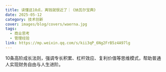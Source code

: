```yaml
---
title: 读懂这10点，离钱就很近了｜《纳瓦尔宝典》
date: 2025-05-12
category: 技术创新
cover: images/blog/covers/waerna.jpg
tags:
  - 商业思考
  - 管理经验
link: https://mp.weixin.qq.com/s/kii3qP_6Ng2FrB5z4A97lg
---
```


10条高阶成长法则，强调专长积累、杠杆效应、复利价值等思维模式，帮助普通人实现财务自由与人生进阶。
